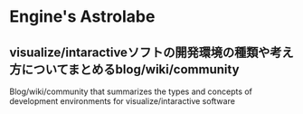 # Engine's Astrolabe
visualize/intaractiveソフトの開発環境の種類や考え方についてまとめるblog/wiki/community
---
Blog/wiki/community that summarizes the types and concepts of development environments for visualize/intaractive software
